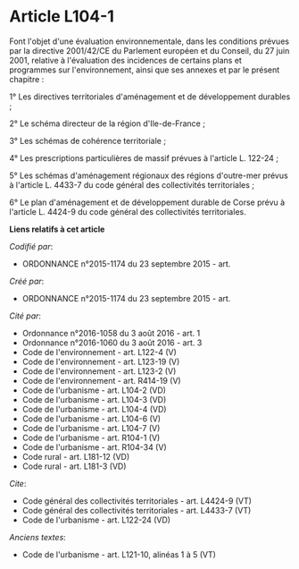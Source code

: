 # Article L104-1

Font l'objet d'une évaluation environnementale, dans les conditions prévues par la directive 2001/42/CE du Parlement européen
et du Conseil, du 27 juin 2001, relative à l'évaluation des incidences de certains plans et programmes sur l'environnement,
ainsi que ses annexes et par le présent chapitre : 

1° Les directives territoriales d'aménagement et de développement durables ; 

2° Le schéma directeur de la région d'Ile-de-France ; 

3° Les schémas de cohérence territoriale ; 

4° Les prescriptions particulières de massif prévues à l'article L. 122-24 ; 

5° Les schémas d'aménagement régionaux des régions d'outre-mer prévus à l'article L. 4433-7 du code général des collectivités
territoriales ; 

6° Le plan d'aménagement et de développement durable de Corse prévu à l'article L. 4424-9 du code général des collectivités
territoriales.

**Liens relatifs à cet article**

_Codifié par_:

  - ORDONNANCE n°2015-1174 du 23 septembre 2015 - art.

_Créé par_:

  - ORDONNANCE n°2015-1174 du 23 septembre 2015 - art.

_Cité par_:

  - Ordonnance n°2016-1058 du 3 août 2016 - art. 1
  - Ordonnance n°2016-1060 du 3 août 2016 - art. 3
  - Code de l'environnement - art. L122-4 (V)
  - Code de l'environnement - art. L123-19 (V)
  - Code de l'environnement - art. L123-2 (V)
  - Code de l'environnement - art. R414-19 (V)
  - Code de l'urbanisme - art. L104-2 (VD)
  - Code de l'urbanisme - art. L104-3 (VD)
  - Code de l'urbanisme - art. L104-4 (VD)
  - Code de l'urbanisme - art. L104-6 (V)
  - Code de l'urbanisme - art. L104-7 (V)
  - Code de l'urbanisme - art. R104-1 (V)
  - Code de l'urbanisme - art. R104-34 (V)
  - Code rural - art. L181-12 (VD)
  - Code rural - art. L181-3 (VD)

_Cite_:

  - Code général des collectivités territoriales - art. L4424-9 (VT)
  - Code général des collectivités territoriales - art. L4433-7 (VT)
  - Code de l'urbanisme - art. L122-24 (VD)

_Anciens textes_:

  - Code de l'urbanisme - art. L121-10, alinéas 1 à 5 (VT)
